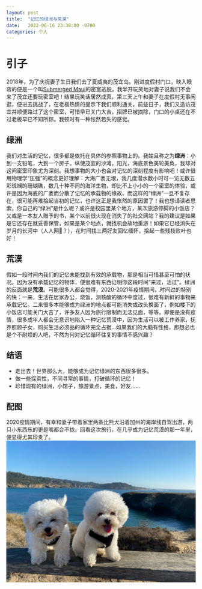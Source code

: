 ```yaml
---
layout: post
title:  "记忆的绿洲与荒漠"
date:   2022-06-16 23:38:00 -0700
categories: 个人
---
```

# 引子
2018年，为了庆祝妻子生日我们去了夏威夷的茂宜岛。刚进度假村门口，映入眼帘的便是一个叫[Submerged Maui](https://www.tripadvisor.com/Attraction_Review-g60632-d18930541-Reviews-Submerged_Maui-Kihei_Maui_Hawaii.html)的密室逃脱。我半开玩笑地对妻子说我们不会来了茂宜还要玩密室吧！结果玩笑话居然成真，第三天上午和妻子在度假村无事闲逛，便进去挑战了，在老板热情的提示下我们顺利通关。前些日子，我们又造访茂宜并顺便路过了这个密室，可惜早已关门大吉，招牌已被摘除，门口的小桌还在不过老板早已不知所踪。我顿时有一种怅然若失的感觉。

## 绿洲
我们对生活的记忆，很多都是依托在具体的参照事物上的。我姑且称之为**绿洲**：小到一支铅笔，大到一个房子。纵使茂宜的沙滩，阳光，海底景色美轮美奂，我却对这间密室印象尤为深刻。我想事物的大小也会对记忆的深刻程度有影响吧！或许借用物理学“压强”的概念更好理解：大海广袤无垠，我几度潜水数小时可一览无数五彩斑斓的珊瑚礁，数几十种不同的海洋生物，却比不上小小的一个密室的体验，或许是因为海底的广袤而分散了记忆的承载物的缘故。而这样的“绿洲”一旦不复存在，很可能再难拾起当初的记忆，也许这正是我怅然的原因罢了！我也想请读者思索，你自己的“绿洲”是什么呢？或许是校园里某个地方，某次旅游停脚的小饭店？又或是一本友人赠予的书，某个以前很火现在消失了的社交网站？我的建议是如果是它还存在就妥善保管，如果是某个地点，就找机会故地重游！如果它已经消失在岁月的长河中（人人网🤣？），花时间找三两好友回忆缅怀，拾起一些残枝败叶也好！

## 荒漠
假如一段时间内我们的记忆未能找到有效的承载物，那是相当可惜甚至可怕的状况。因为没有承载记忆的物体，便很难有东西证明你这段时间“来过，活过“。绿洲的反面就是**荒漠**。可能很多人都会觉得，2020-2021年疫情期间，时间过的特别的快：一来，生活在居家办公，烧饭，测核酸的循环中度过，很难有新鲜的事物来承载记忆。二来很多本能够成为绿洲的地点都可能消失或改头换面了，例如楼下的小饭店可能关门大吉了，许多友人因为旅行限制而无法见面，等等。即便是没有疫情，很多成年人都会无意识地陷入一种记忆荒漠中，因为生活可以被工作养家，抚养照顾子女，购买生活必须品的循环完全占据…如果我们的大脑有性格，那想必也是个不耐烦的人吧，不然为何对记忆循环往复的事情不感兴趣？

## 结语
- 走出去！世界那么大，能够成为记忆绿洲的东西很多很多。
- 做一些探索性，不同寻常的事情，打破循环的记忆！
- 珍惜现有的绿洲，小馆子，旅游景点，美食，好友……

## 配图
2020疫情期间，有幸和妻子带着家里两条比熊犬沿着加州的海岸线自驾出游，两只小东西乐的更是嘴都合不拢。回看这次旅行，在几乎成为记忆荒漠的那一年里，便显得尤其珍贵了。
![悠悠和牛牛](/assets/yuuki-and-niko.jpg)